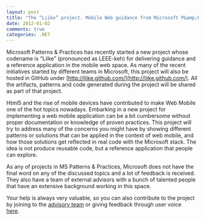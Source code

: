 ```yaml
---
layout: post
title: "The “Liike” project. Mobile Web guidance from Microsoft P&amp;P"
date: 2012-01-02
comments: true
categories: .NET
---
```


Microsoft Patterns & Practices has recently started a new project whose
codename is “Liike” (pronounced as LEEE-keh) for delivering guidance and
a reference application in the mobile web space. As many of the recent
initiatives started by different teams in Microsoft, this project will
also be hosted in GitHub under
[http://liike.github.com/](http://liike.github.com/). All the artifacts,
patterns and code generated during the project will be shared as part of
that project.

Html5 and the rise of mobile devices have contributed to make Web Mobile
one of the hot topics nowadays. Embarking in a new project for
implementing a web mobile application can be a bit cumbersome without
proper documentation or knowledge of proven practices. This project will
try to address many of the concerns you might have by showing different
patterns or solutions that can be applied in the context of web mobile,
and how those solutions get reflected in real code with the Microsoft
stack. The idea is not produce reusable code, but a reference
application that people can explore.

As any of projects in MS Patterns & Practices, Microsoft does not have
the final word on any of the discussed topics and a lot of feedback is
received. They also have a team of external advisors with a bunch of
talented people that have an extensive background working in this space.

Your help is always very valuable, so you can also contribute to the
project by joining to the [advisory
team](http://liike.github.com/advisors/) or giving feedback through user
voice
[here](http://liike.uservoice.com/forums/136038-mobile-web-dev-guidance).  

